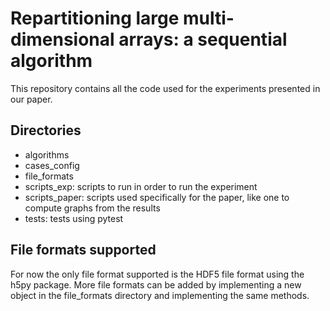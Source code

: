 # Repartitioning large multi-dimensional arrays: a sequential algorithm
This repository contains all the code used for the experiments presented in our paper. 

## Directories
- algorithms 
- cases_config
- file_formats
- scripts_exp: scripts to run in order to run the experiment
- scripts_paper: scripts used specifically for the paper, like one to compute graphs from the results
- tests: tests using pytest

## File formats supported
For now the only file format supported is the HDF5 file format using the h5py package.
More file formats can be added by implementing a new object in the file_formats directory and implementing the same methods. 